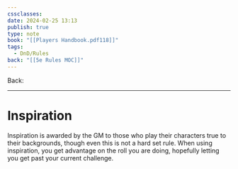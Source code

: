 ```yaml
---
cssclasses: 
date: 2024-02-25 13:13
publish: true
type: note
book: "[[Players Handbook.pdf118]]"
tags:
  - DnD/Rules
back: "[[5e Rules MOC]]"
---
```

Back: 

---
# Inspiration
Inspiration is awarded by the GM to those who play their characters true to their backgrounds, though even this is not a hard set rule. When using inspiration, you get advantage on the roll you are doing, hopefully letting you get past your current challenge.